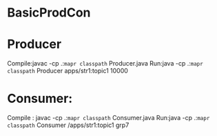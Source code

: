 # BasicProdCon
# Producer
Compile:javac -cp .:`mapr classpath` Producer.java 
Run:java -cp .:`mapr classpath` Producer apps/str1:topic1 10000

# Consumer:
Compile : javac -cp .:`mapr classpath` Consumer.java 
Run:java -cp .:`mapr classpath` Consumer  /apps/str1:topic1 grp7
